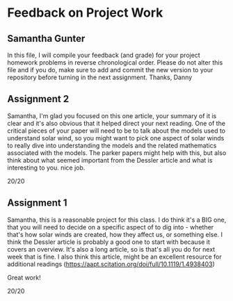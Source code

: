 # Feedback on Project Work
## Samantha Gunter

In this file, I will compile your feedback (and grade) for your project homework problems in reverse chronological order. Please do not alter this file and if you do, make sure to add and commit the new version to your repository before turning in the next assignment. Thanks, Danny

## Assignment 2

Samantha, I'm glad you focused on this one article, your summary of it is clear and it's also obvious that it helped direct your next reading. One of the critical pieces of your paper will need to be to talk about the models used to understand solar wind, so you might want to pick one aspect of solar winds to really dive into understanding the models and the related mathematics associated with the models. The parker papers might help with this, but also think about what seemed important from the Dessler article and what is interesting to you. nice job.

20/20

## Assignment 1

Samantha, this is a reasonable project for this class. I do think it's a BIG one, that you will need to decide on a specific aspect of to dig into - whether that's how solar winds are created, how they affect us, or something else. I think the Dessler article is probably a good one to start with because it covers an overview. It's also a long article, so is that's all you do for next week that is fine. I also think this article, might be an excellent resource for additional readings (https://aapt.scitation.org/doi/full/10.1119/1.4938403)

Great work!

20/20
